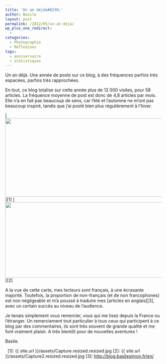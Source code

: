 ```yaml
---
title: 'Un an déjà&#8230;'
author: Basile
layout: post
permalink: /2012/05/un-an-deja/
wp_plus_one_redirect:
  -
categories:
  - Photographie
  - Réflexions
tags:
  - anniversaire
  - statistiques
---
```

Un an déjà.
Une année de posts sur ce blog, à des fréquences parfois très espacées, parfois très rapprochées.

En tout, ce blog totalise sur cette année plus de 12 000 visites, pour 58 articles.
La fréquence moyenne de post est donc de 4,8 articles par mois. Elle n&#8217;a en fait pas beaucoup de sens, car l&#8217;été et l&#8217;automne ne m&#8217;ont pas beaucoup inspiré, tandis que j&#8217;ai posté bien plus régulièrement à l&#8217;hiver.

[<img src="{{ site.url }}/assets/Capture.resized.resized.jpg" alt="" title="Capture.resized.resized" width="600" height="252" class="aligncenter size-full wp-image-1344" />][1]
[<img src="{{ site.url }}/assets/Capture2.resized.resized.jpg" alt="" title="Capture2.resized.resized" width="600" height="242" class="aligncenter size-full wp-image-1345" />][2]

A la vue de cette carte, mes lecteurs sont français, à une écrasante majorité. Toutefois, la proportion de non-français (et de non francophones) est non négligeable et m&#8217;a poussé à traduire mes [articles en anglais][3], avec un certain succès au niveau de l&#8217;audience.

Je tenais simplement vous remercier, vous qui me lisez depuis la France ou l&#8217;étranger.
Un remerciement tout particulier à tous ceux qui participent à ce blog par des commentaires, ils sont très souvent de grande qualité et me font vraiment plaisir.
A très bientôt pour de nouvelles aventures !

Basile.

<div class="wp_plus_one_button" style="margin: 0 8px 8px 0; float:left; ">
  <g:plusone count="false" href="http://blog.basilesimon.fr/2012/05/un-an-deja/" callback="wp_plus_one_handler"></g:plusone>
</div>

 [1]: {{ site.url }}/assets/Capture.resized.resized.jpg
 [2]: {{ site.url }}/assets/Capture2.resized.resized.jpg
 [3]: http://blog.basilesimon.fr/en/
